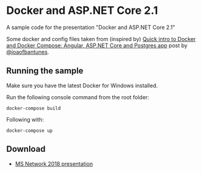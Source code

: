 # Docker and ASP.NET Core 2.1

A sample code for the presentation "Docker and ASP.NET Core 2.1"

Some docker and config files taken from (inspired by) [Quick intro to Docker and Docker Compose: Angular, ASP.NET Core and Postgres app](
https://blog.codingmilitia.com/2018/01/31/quick-intro-to-docker-and-docker-compose-angular-aspnetcore-postgres-app) post by [@joaofbantunes](https://github.com/joaofbantunes).

## Running the sample

Make sure you have the latest Docker for Windows installed.

Run the following console command from the root folder:

    docker-compose build

Following with:

    docker-compose up

## Download

- [MS Network 2018 presentation](msnetwork-2018-docker-and-aspnet-core.pptx)
